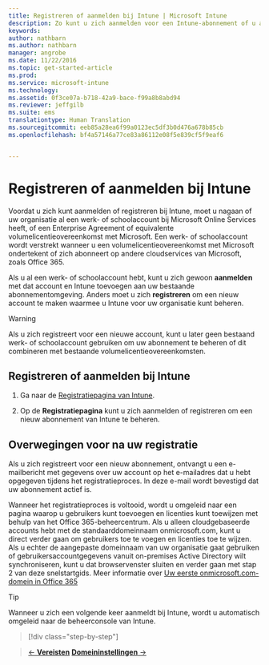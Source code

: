 ```yaml
---
title: Registreren of aanmelden bij Intune | Microsoft Intune
description: Zo kunt u zich aanmelden voor een Intune-abonnement of u aanmelden om met uw abonnement aan de slag te gaan
keywords: 
author: nathbarn
ms.author: nathbarn
manager: angrobe
ms.date: 11/22/2016
ms.topic: get-started-article
ms.prod: 
ms.service: microsoft-intune
ms.technology: 
ms.assetid: 0f3ce07a-b718-42a9-bace-f99a8b8abd94
ms.reviewer: jeffgilb
ms.suite: ems
translationtype: Human Translation
ms.sourcegitcommit: eeb85a28ea6f99a0123ec5df3b0d476a678b85cb
ms.openlocfilehash: bf4a57146a77ce83a86112e08f5e839cf5f9eaf6


---
```



# <a name="sign-up-or-sign-in-to-intune"></a>Registreren of aanmelden bij Intune
Voordat u zich kunt aanmelden of registreren bij Intune, moet u nagaan of uw organisatie al een werk- of schoolaccount bij Microsoft Online Services heeft, of een Enterprise Agreement of equivalente volumelicentieovereenkomst met Microsoft. Een werk- of schoolaccount wordt verstrekt wanneer u een volumelicentieovereenkomst met Microsoft ondertekent of zich abonneert op andere cloudservices van Microsoft, zoals Office 365.

Als u al een werk- of schoolaccount hebt, kunt u zich gewoon **aanmelden** met dat account en Intune toevoegen aan uw bestaande abonnementomgeving. Anders moet u zich **registreren** om een nieuw account te maken waarmee u Intune voor uw organisatie kunt beheren.

>[!WARNING]
>Als u zich registreert voor een nieuwe account, kunt u later geen bestaand werk- of schoolaccount gebruiken om uw abonnement te beheren of dit combineren met bestaande volumelicentieovereenkomsten.

## <a name="how-to-sign-up-or-sign-in-to-intune"></a>Registreren of aanmelden bij Intune

1.  Ga naar de [Registratiepagina van Intune](https://portal.office.com/Signup/Signup.aspx?OfferId=40BE278A-DFD1-470a-9EF7-9F2596EA7FF9&dl=INTUNE_A&ali=1#0%20).

2.  Op de **Registratiepagina** kunt u zich aanmelden of registreren om een nieuw abonnement van Intune te beheren.

## <a name="post-sign-up-considerations"></a>Overwegingen voor na uw registratie
Als u zich registreert voor een nieuw abonnement, ontvangt u een e-mailbericht met gegevens over uw account op het e-mailadres dat u hebt opgegeven tijdens het registratieproces. In deze e-mail wordt bevestigd dat uw abonnement actief is.

Wanneer het registratieproces is voltooid, wordt u omgeleid naar een pagina waarop u gebruikers kunt toevoegen en licenties kunt toewijzen met behulp van het Office 365-beheercentrum. Als u alleen cloudgebaseerde accounts hebt met de standaarddomeinnaam onmicrosoft.com, kunt u direct verder gaan om gebruikers toe te voegen en licenties toe te wijzen. Als u echter de aangepaste domeinnaam van uw organisatie gaat gebruiken of gebruikersaccountgegevens vanuit on-premises Active Directory wilt synchroniseren, kunt u dat browservenster sluiten en verder gaan met stap 2 van deze snelstartgids. Meer informatie over [Uw eerste onmicrosoft.com-domein in Office 365](https://support.office.com/en-us/article/About-your-initial-onmicrosoft-com-domain-in-Office-365-B9FC3018-8844-43F3-8DB1-1B3A8E9CFD5A?ui=en-US&rs=en-US&ad=US)

>[!TIP]
> Wanneer u zich een volgende keer aanmeldt bij Intune, wordt u automatisch omgeleid naar de beheerconsole van Intune.


>[!div class="step-by-step"]

>[&larr; **Vereisten**](.\what-to-know-before-you-start-microsoft-intune.md)     [**Domeininstellingen** &rarr;](.\start-with-a-paid-subscription-to-microsoft-intune-step-2.md)  



<!--HONumber=Dec16_HO2-->


